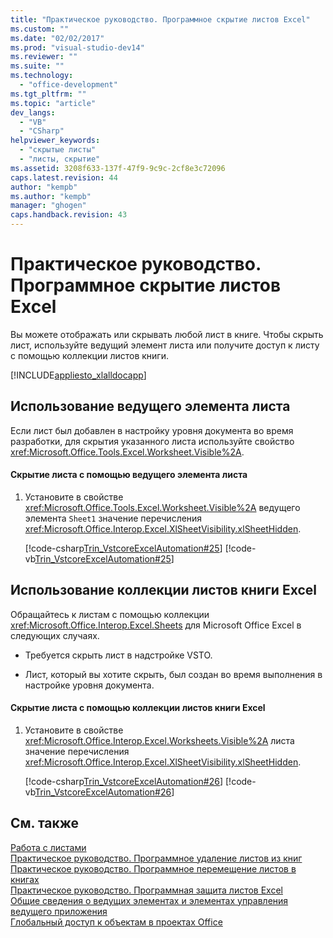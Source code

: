 ```yaml
---
title: "Практическое руководство. Программное скрытие листов Excel"
ms.custom: ""
ms.date: "02/02/2017"
ms.prod: "visual-studio-dev14"
ms.reviewer: ""
ms.suite: ""
ms.technology: 
  - "office-development"
ms.tgt_pltfrm: ""
ms.topic: "article"
dev_langs: 
  - "VB"
  - "CSharp"
helpviewer_keywords: 
  - "скрытые листы"
  - "листы, скрытие"
ms.assetid: 3208f633-137f-47f9-9c9c-2cf8e3c72096
caps.latest.revision: 44
author: "kempb"
ms.author: "kempb"
manager: "ghogen"
caps.handback.revision: 43
---
```

# Практическое руководство. Программное скрытие листов Excel
  Вы можете отображать или скрывать любой лист в книге. Чтобы скрыть лист, используйте ведущий элемент листа или получите доступ к листу с помощью коллекции листов книги.  
  
 [!INCLUDE[appliesto_xlalldocapp](../vsto/includes/appliesto-xlalldocapp-md.md)]  
  
## Использование ведущего элемента листа  
 Если лист был добавлен в настройку уровня документа во время разработки, для скрытия указанного листа используйте свойство <xref:Microsoft.Office.Tools.Excel.Worksheet.Visible%2A>.  
  
#### Скрытие листа с помощью ведущего элемента листа  
  
1.  Установите в свойстве <xref:Microsoft.Office.Tools.Excel.Worksheet.Visible%2A> ведущего элемента `Sheet1` значение перечисления <xref:Microsoft.Office.Interop.Excel.XlSheetVisibility.xlSheetHidden>.  
  
     [!code-csharp[Trin_VstcoreExcelAutomation#25](../snippets/csharp/VS_Snippets_OfficeSP/Trin_VstcoreExcelAutomation/CS/Sheet1.cs#25)]
     [!code-vb[Trin_VstcoreExcelAutomation#25](../snippets/visualbasic/VS_Snippets_OfficeSP/Trin_VstcoreExcelAutomation/VB/Sheet1.vb#25)]  
  
## Использование коллекции листов книги Excel  
 Обращайтесь к листам с помощью коллекции <xref:Microsoft.Office.Interop.Excel.Sheets> для Microsoft Office Excel в следующих случаях.  
  
-   Требуется скрыть лист в надстройке VSTO.  
  
-   Лист, который вы хотите скрыть, был создан во время выполнения в настройке уровня документа.  
  
#### Скрытие листа с помощью коллекции листов книги Excel  
  
1.  Установите в свойстве <xref:Microsoft.Office.Interop.Excel.Worksheets.Visible%2A> листа значение перечисления <xref:Microsoft.Office.Interop.Excel.XlSheetVisibility.xlSheetHidden>.  
  
     [!code-csharp[Trin_VstcoreExcelAutomation#26](../snippets/csharp/VS_Snippets_OfficeSP/Trin_VstcoreExcelAutomation/CS/Sheet1.cs#26)]
     [!code-vb[Trin_VstcoreExcelAutomation#26](../snippets/visualbasic/VS_Snippets_OfficeSP/Trin_VstcoreExcelAutomation/VB/Sheet1.vb#26)]  
  
## См. также  
 [Работа с листами](../vsto/working-with-worksheets.md)   
 [Практическое руководство. Программное удаление листов из книг](../vsto/how-to-programmatically-delete-worksheets-from-workbooks.md)   
 [Практическое руководство. Программное перемещение листов в книгах](../vsto/how-to-programmatically-move-worksheets-within-workbooks.md)   
 [Практическое руководство. Программная защита листов Excel](../vsto/how-to-programmatically-protect-worksheets.md)   
 [Общие сведения о ведущих элементах и элементах управления ведущего приложения](../vsto/host-items-and-host-controls-overview.md)   
 [Глобальный доступ к объектам в проектах Office](../vsto/global-access-to-objects-in-office-projects.md)  
  
  